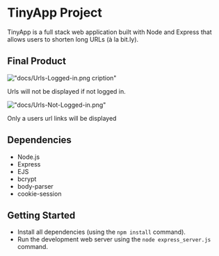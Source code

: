 # TinyApp Project

TinyApp is a full stack web application built with Node and Express that allows users to shorten long URLs (à la bit.ly).

## Final Product

!["docs/Urls-Logged-in.png cription"](#)

Urls will not be displayed if not logged in.

!["docs/Urls-Not-Logged-in.png"](#)

Only a users url links will be displayed 

## Dependencies

- Node.js
- Express
- EJS
- bcrypt
- body-parser
- cookie-session

## Getting Started

- Install all dependencies (using the `npm install` command).
- Run the development web server using the `node express_server.js` command.
